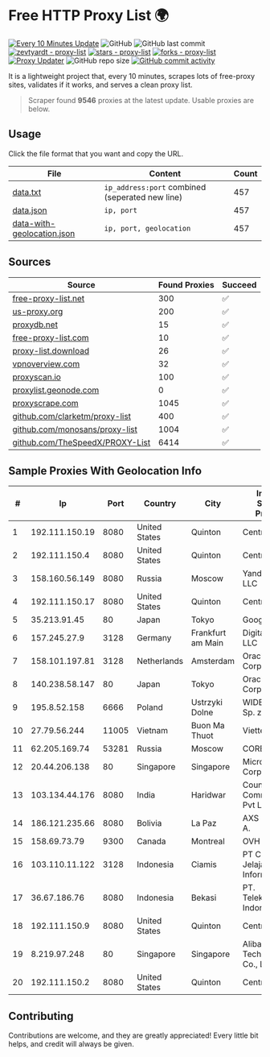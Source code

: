 
# Free HTTP Proxy List 🌍

[![Every 10 Minutes Update](https://github.com/mertguvencli/http-proxy-list/actions/workflows/main.yml/badge.svg?branch=main)](https://github.com/mertguvencli/http-proxy-list/actions/workflows/main.yml)
![GitHub](https://img.shields.io/github/license/mertguvencli/http-proxy-list)
![GitHub last commit](https://img.shields.io/github/last-commit/mertguvencli/http-proxy-list)
[![zevtyardt - proxy-list](https://img.shields.io/static/v1?label=zevtyardt&message=proxy-list&color=blue&logo=github)](https://github.com/zevtyardt/proxy-list "Go to GitHub repo")
[![stars - proxy-list](https://img.shields.io/github/stars/zevtyardt/proxy-list?style=social)](https://github.com/zevtyardt/proxy-list)
[![forks - proxy-list](https://img.shields.io/github/forks/zevtyardt/proxy-list?style=social)](https://github.com/zevtyardt/proxy-list)
[![Proxy Updater](https://github.com/zevtyardt/proxy-list/workflows/Proxy%20Updater/badge.svg)](https://github.com/zevtyardt/proxy-list/actions?query=workflow:"Proxy+Updater")
![GitHub repo size](https://img.shields.io/github/repo-size/zevtyardt/proxy-list)
[![GitHub commit activity](https://img.shields.io/github/commit-activity/m/zevtyardt/proxy-list?logo=commits)](https://github.com/zevtyardt/proxy-list/commits/main)

It is a lightweight project that, every 10 minutes, scrapes lots of free-proxy sites, validates if it works, and serves a clean proxy list.

> Scraper found **9546** proxies at the latest update. Usable proxies are below.

## Usage

Click the file format that you want and copy the URL.

|File|Content|Count|
|----|-------|-----|
|[data.txt](https://raw.githubusercontent.com/mertguvencli/http-proxy-list/main/proxy-list/data.txt)|`ip_address:port` combined (seperated new line)|457|
|[data.json](https://raw.githubusercontent.com/mertguvencli/http-proxy-list/main/proxy-list/data.json)|`ip, port`|457|
|[data-with-geolocation.json](https://raw.githubusercontent.com/mertguvencli/http-proxy-list/main/proxy-list/data-with-geolocation.json)|`ip, port, geolocation`|457|

## Sources

|Source|Found Proxies|Succeed|
|------|-------------|-------|
|[free-proxy-list.net](https://free-proxy-list.net)|300|✅|
|[us-proxy.org](https://www.us-proxy.org)|200|✅|
|[proxydb.net](http://proxydb.net)|15|✅|
|[free-proxy-list.com](https://free-proxy-list.com/?page=&port=&type%5B%5D=http&type%5B%5D=https&up_time=0&search=Search)|10|✅|
|[proxy-list.download](https://www.proxy-list.download/HTTP)|26|✅|
|[vpnoverview.com](https://vpnoverview.com/privacy/anonymous-browsing/free-proxy-servers)|32|✅|
|[proxyscan.io](https://www.proxyscan.io)|100|✅|
|[proxylist.geonode.com](https://proxylist.geonode.com/api/proxy-list?limit=300&page=1&sort_by=lastChecked&sort_type=desc&protocols=http,https)|0|✅|
|[proxyscrape.com](https://api.proxyscrape.com/v2/?request=displayproxies&protocol=http&timeout=10000&country=all&ssl=all&anonymity=all)|1045|✅|
|[github.com/clarketm/proxy-list](https://raw.githubusercontent.com/clarketm/proxy-list/master/proxy-list-raw.txt)|400|✅|
|[github.com/monosans/proxy-list](https://raw.githubusercontent.com/monosans/proxy-list/main/proxies/http.txt)|1004|✅|
|[github.com/TheSpeedX/PROXY-List](https://raw.githubusercontent.com/TheSpeedX/PROXY-List/master/http.txt)|6414|✅|


## Sample Proxies With Geolocation Info

|#|Ip|Port|Country|City|Internet Service Provider|
|-|--|----|-------|----|-------------------------|
|1|192.111.150.19|8080|United States|Quinton|Centrilogic|
|2|192.111.150.4|8080|United States|Quinton|Centrilogic|
|3|158.160.56.149|8080|Russia|Moscow|Yandex.Cloud LLC|
|4|192.111.150.17|8080|United States|Quinton|Centrilogic|
|5|35.213.91.45|80|Japan|Tokyo|Google LLC|
|6|157.245.27.9|3128|Germany|Frankfurt am Main|DigitalOcean, LLC|
|7|158.101.197.81|3128|Netherlands|Amsterdam|Oracle Corporation|
|8|140.238.58.147|80|Japan|Tokyo|Oracle Corporation|
|9|195.8.52.158|6666|Poland|Ustrzyki Dolne|WIDE-NET II Sp. z o.o.|
|10|27.79.56.244|11005|Vietnam|Buon Ma Thuot|Viettel Group|
|11|62.205.169.74|53281|Russia|Moscow|CORBINA|
|12|20.44.206.138|80|Singapore|Singapore|Microsoft Corporation|
|13|103.134.44.176|8080|India|Haridwar|Countrylink Communiction Pvt Ltd|
|14|186.121.235.66|8080|Bolivia|La Paz|AXS Bolivia S. A.|
|15|158.69.73.79|9300|Canada|Montreal|OVH SAS|
|16|103.110.11.122|3128|Indonesia|Ciamis|PT Citra Jelajah Informatika|
|17|36.67.186.76|8080|Indonesia|Bekasi|PT. Telekomunikasi Indonesia|
|18|192.111.150.9|8080|United States|Quinton|Centrilogic|
|19|8.219.97.248|80|Singapore|Singapore|Alibaba (US) Technology Co., Ltd.|
|20|192.111.150.2|8080|United States|Quinton|Centrilogic|



## Contributing

Contributions are welcome, and they are greatly appreciated! Every
little bit helps, and credit will always be given.

